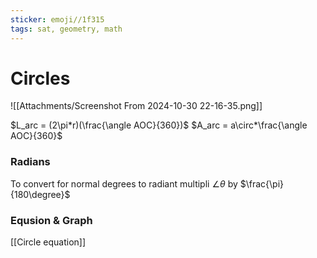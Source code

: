 ```yaml
---
sticker: emoji//1f315
tags: sat, geometry, math
---
```

# Circles

![[Attachments/Screenshot From 2024-10-30 22-16-35.png]]

$L_arc = (2\pi*r)(\frac{\angle AOC}{360})$
$A_arc = a\circ*\frac{\angle AOC}{360}$

### Radians
To convert for normal degrees to radiant multipli $\angle \theta$ by $\frac{\pi}{180\degree}$

### Equsion & Graph
[[Circle equation]]

